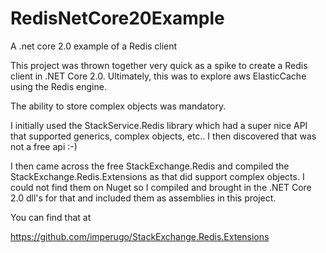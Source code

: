 # RedisNetCore20Example
A .net core 2.0 example of a Redis client

This project was thrown together very quick as a spike to create a Redis client in .NET Core 2.0.  Ultimately, this was to explore aws ElasticCache
using the Redis engine. 

The ability to store complex objects was mandatory.

I initially used the StackService.Redis library which had a super nice API that supported generics, complex objects, etc..  I then discovered 
that was not a free api  :-)

I then came across the free StackExchange.Redis and compiled the StackExchange.Redis.Extensions as that did support complex objects. 
I could not find them on Nuget so I compiled and brought in the .NET Core 2.0 dll's for that and included them as assemblies in this project.

You can find that at

https://github.com/imperugo/StackExchange.Redis.Extensions

